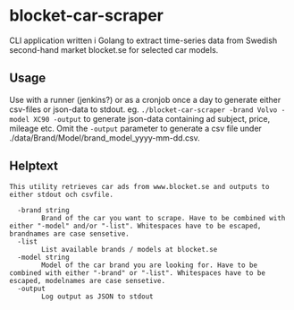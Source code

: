 # blocket-car-scraper

CLI application written i Golang to extract time-series data from Swedish second-hand market blocket.se for selected car models. 

## Usage

Use with a runner (jenkins?) or as a cronjob once a day to generate either csv-files or json-data to stdout. 
eg. `./blocket-car-scraper -brand Volvo -model XC90 -output` to generate json-data containing ad subject, price, mileage etc. Omit the `-output` parameter to generate a csv file under ./data/Brand/Model/brand_model_yyyy-mm-dd.csv. 

## Helptext
```
This utility retrieves car ads from www.blocket.se and outputs to either stdout och csvfile.

  -brand string
    	Brand of the car you want to scrape. Have to be combined with either "-model" and/or "-list". Whitespaces have to be escaped, brandnames are case sensetive.
  -list
    	List available brands / models at blocket.se
  -model string
    	Model of the car brand you are looking for. Have to be combined with either "-brand" or "-list". Whitespaces have to be escaped, modelnames are case sensetive.
  -output
    	Log output as JSON to stdout
```